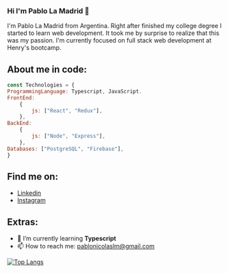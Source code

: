 ### Hi I'm Pablo La Madrid 👋

I'm Pablo La Madrid from Argentina.
Right after finished my college degree I started to learn web development.
It took me by surprise to realize that this was my passion. I'm currently focused on full stack web development at Henry's bootcamp.


## About me in code:
```js 
const Technologies = {
ProgrammingLanguage: Typescript, JavaScript.
FrontEnd: 
	{
		js: ["React", "Redux"],
	},
BackEnd: 
	{
		js: ["Node", "Express"],
	},
Databases: ["PostgreSQL", "Firebase"],
}
```

## Find me on:

- [Linkedin](https://www.linkedin.com/in/pablo-la-madrid-934298248/)
- [Instagram](https://www.instagram.com/pablo.lamadrid.1/)
## Extras:
- 🌱 I’m currently learning **Typescript**
- 📫 How to reach me: pablonicolaslm@gmail.com


[![Top Langs](https://github-readme-stats.vercel.app/api/top-langs/?username=silhouett12&layout=compact)](https://github.com/anuraghazra/github-readme-stats)

<!--
**Silhouett12/Silhouett12** is a ✨ _special_ ✨ repository because its `README.md` (this file) appears on your GitHub profile.

Here are some ideas to get you started:

- 🔭 I’m currently working on ...
- 🌱 I’m currently learning ...
- 👯 I’m looking to collaborate on ...
- 🤔 I’m looking for help with ...
- 💬 Ask me about ...
- 📫 How to reach me: ...
- 😄 Pronouns: ...
- ⚡ Fun fact: ...
-->

